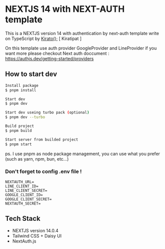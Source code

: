 # NEXTJS 14 with NEXT-AUTH template

This is a NEXTJS version 14 with authentication by next-auth template write on TypeScript by <a href="https://www.linkedin.com/in/kiratipat/">Kirato();</a> [ Kiratipat ]

On this template use auth provider GoogleProvider and LineProvider if you want more please checkout Next auth doccument : https://authjs.dev/getting-started/providers

## How to start dev

```bash
Install package
$ pnpm install

Start dev
$ pnpm dev

Start dev useing turbo pack (optional)
$ pnpm dev --turbo

Build project
$ pnpm build

Start server from builded project
$ pnpm start
```

ps. I use pnpm as node package management, you can use what you prefer (such as yarn, npm, bun, etc...)

### Don't forget to config .env file !

```.env
NEXTAUTH_URL=
LINE_CLIENT_ID=
LINE_CLIENT_SECRET=
GOOGLE_CLIENT_ID=
GOOGLE_CLIENT_SECRET=
NEXTAUTH_SECRET=
```

## Tech Stack

- NEXTJS version 14.0.4
- Tailwind CSS + Daisy UI
- NextAuth.js

